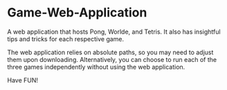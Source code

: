 # Game-Web-Application
A web application that hosts Pong, Worlde, and Tetris. It also has insightful tips and tricks for each respective game. 

The web application relies on absolute paths, so you may need to adjust them upon downloading. Alternatively, you can choose to run each of the three games independently without using the web application. 

Have FUN!

